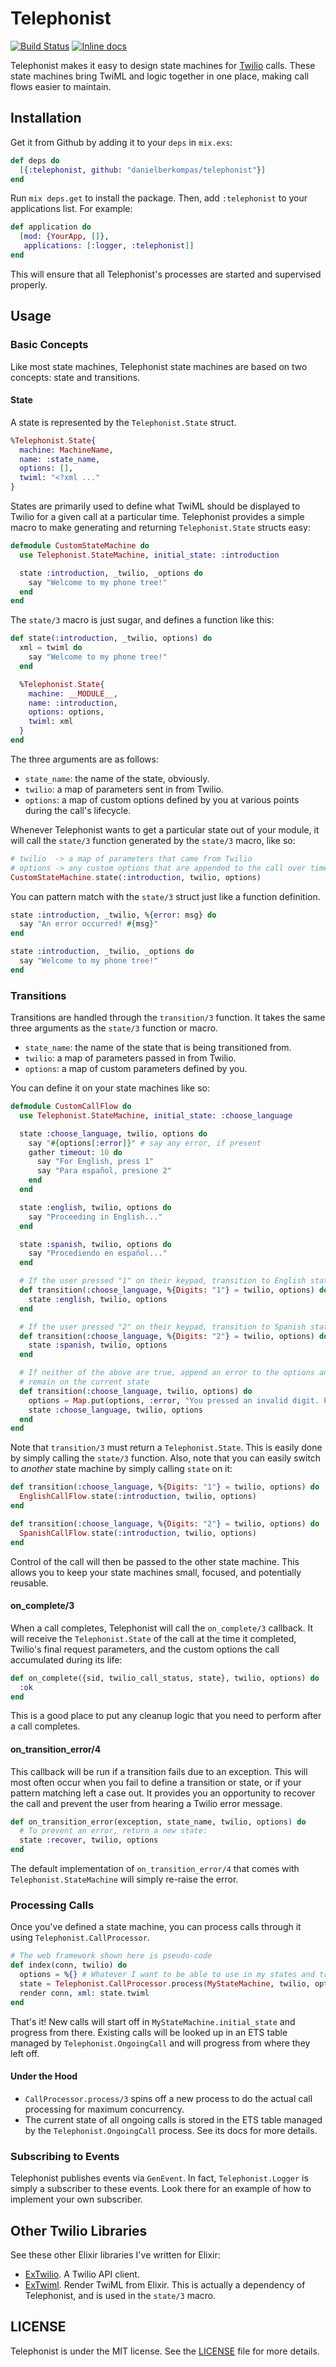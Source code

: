 Telephonist
===========

[![Build Status](https://travis-ci.org/danielberkompas/telephonist.svg)](https://travis-ci.org/danielberkompas/telephonist)
[![Inline docs](http://inch-ci.org/github/danielberkompas/telephonist.svg?branch=master)](http://inch-ci.org/github/danielberkompas/telephonist)

Telephonist makes it easy to design state machines for [Twilio][twilio] calls. 
These state machines bring TwiML and logic together in one place, making call 
flows easier to maintain.

## Installation

Get it from Github by adding it to your `deps` in `mix.exs`: 

```elixir
def deps do
  [{:telephonist, github: "danielberkompas/telephonist"}]
end
```

Run `mix deps.get` to install the package.  Then, add `:telephonist` to your 
applications list. For example:

```elixir
def application do
  [mod: {YourApp, []},
   applications: [:logger, :telephonist]]
end
```

This will ensure that all Telephonist's processes are started and supervised
properly.

## Usage


### Basic Concepts

Like most state machines, Telephonist state machines are based on two concepts: 
state and transitions.

#### State

A state is represented by the `Telephonist.State` struct.

```elixir
%Telephonist.State{
  machine: MachineName,
  name: :state_name,
  options: [],
  twiml: "<?xml ..."
}
```

States are primarily used to define what TwiML should be displayed to Twilio for
a given call at a particular time. Telephonist provides a simple macro to make 
generating and returning `Telephonist.State` structs easy:

```elixir
defmodule CustomStateMachine do
  use Telephonist.StateMachine, initial_state: :introduction

  state :introduction, _twilio, _options do
    say "Welcome to my phone tree!"
  end
end
```

The `state/3` macro is just sugar, and defines a function like this:

```elixir
def state(:introduction, _twilio, options) do
  xml = twiml do
    say "Welcome to my phone tree!"
  end

  %Telephonist.State{
    machine: __MODULE__,
    name: :introduction,
    options: options,
    twiml: xml
  }
end
```

The three arguments are as follows:

- `state_name`: the name of the state, obviously.
- `twilio`: a map of parameters sent in from Twilio.
- `options`: a map of custom options defined by you at various points during the
  call's lifecycle.

Whenever Telephonist wants to get a particular state out of your module, it will
call the `state/3` function generated by the `state/3` macro, like so:

```elixir
# twilio  -> a map of parameters that came from Twilio
# options -> any custom options that are appended to the call over time
CustomStateMachine.state(:introduction, twilio, options)
```

You can pattern match with the `state/3` struct just like a function definition.

```elixir
state :introduction, _twilio, %{error: msg} do
  say "An error occurred! #{msg}"
end

state :introduction, _twilio, _options do
  say "Welcome to my phone tree!"
end
```

### Transitions

Transitions are handled through the `transition/3` function. It takes the same
three arguments as the `state/3` function or macro.

- `state_name`: the name of the state that is being transitioned from.
- `twilio`: a map of parameters passed in from Twilio.
- `options`: a map of custom parameters defined by you.

You can define it on your state machines like so:

```elixir
defmodule CustomCallFlow do
  use Telephonist.StateMachine, initial_state: :choose_language

  state :choose_language, twilio, options do
    say "#{options[:error]}" # say any error, if present
    gather timeout: 10 do
      say "For English, press 1"
      say "Para español, presione 2"
    end
  end

  state :english, twilio, options do
    say "Proceeding in English..."
  end

  state :spanish, twilio, options do
    say "Procediendo en español..."
  end

  # If the user pressed "1" on their keypad, transition to English state
  def transition(:choose_language, %{Digits: "1"} = twilio, options) do
    state :english, twilio, options
  end

  # If the user pressed "2" on their keypad, transition to Spanish state
  def transition(:choose_language, %{Digits: "2"} = twilio, options) do
    state :spanish, twilio, options
  end

  # If neither of the above are true, append an error to the options and
  # remain on the current state
  def transition(:choose_language, twilio, options) do
    options = Map.put(options, :error, "You pressed an invalid digit. Please try again.")
    state :choose_language, twilio, options
  end
end
```

Note that `transition/3` must return a `Telephonist.State`. This is easily done
by simply calling the `state/3` function. Also, note that you can easily switch
to _another_ state machine by simply calling `state` on it:

```elixir
def transition(:choose_language, %{Digits: "1"} = twilio, options) do
  EnglishCallFlow.state(:introduction, twilio, options)
end

def transition(:choose_language, %{Digits: "2"} = twilio, options) do
  SpanishCallFlow.state(:introduction, twilio, options)
end
```

Control of the call will then be passed to the other state machine. This allows
you to keep your state machines small, focused, and potentially reusable.

#### on_complete/3

When a call completes, Telephonist will call the `on_complete/3` callback. It
will receive the `Telephonist.State` of the call at the time it completed,
Twilio's final request parameters, and the custom options the call accumulated
during its life:

```elixir
def on_complete({sid, twilio_call_status, state}, twilio, options) do
  :ok
end
```

This is a good place to put any cleanup logic that you need to perform after a
call completes.

#### on_transition_error/4

This callback will be run if a transition fails due to an exception. This will
most often occur when you fail to define a transition or state, or if your
pattern matching left a case out. It provides you an opportunity to recover the
call and prevent the user from hearing a Twilio error message.

```elixir
def on_transition_error(exception, state_name, twilio, options) do
  # To prevent an error, return a new state:
  state :recover, twilio, options
end
```

The default implementation of `on_transition_error/4` that comes with
`Telephonist.StateMachine` will simply re-raise the error.

### Processing Calls

Once you've defined a state machine, you can process calls through it using
`Telephonist.CallProcessor`.

```elixir
# The web framework shown here is pseudo-code
def index(conn, twilio) do
  options = %{} # Whatever I want to be able to use in my states and transitions
  state = Telephonist.CallProcessor.process(MyStateMachine, twilio, options)
  render conn, xml: state.twiml
end
```

That's it! New calls will start off in `MyStateMachine.initial_state` and
progress from there. Existing calls will be looked up in an ETS table managed by
`Telephonist.OngoingCall` and will progress from where they left off.

#### Under the Hood

- `CallProcessor.process/3` spins off a new process to do the actual call
  processing for maximum concurrency.
- The current state of all ongoing calls is stored in the ETS table managed by
  the `Telephonist.OngoingCall` process. See its docs for more details.

### Subscribing to Events

Telephonist publishes events via `GenEvent`. In fact, `Telephonist.Logger` is
simply a subscriber to these events. Look there for an example of how to
implement your own subscriber.

## Other Twilio Libraries

See these other Elixir libraries I've written for Elixir:

- [ExTwilio][ex_twilio]. A Twilio API client.
- [ExTwiml][ex_twiml]. Render TwiML from Elixir. This is actually a dependency
  of Telephonist, and is used in the `state/3` macro.

## LICENSE
Telephonist is under the MIT license. See the [LICENSE](/LICENSE.md) file for 
more details.


[ex_twilio]: https://github.com/danielberkompas/ex_twilio
[ex_twiml]: https://github.com/danielberkompas/ex_twiml
[twilio]: http://twilio.com
